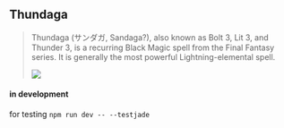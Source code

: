## Thundaga
> Thundaga (サンダガ, Sandaga?), also known as Bolt 3, Lit 3, and Thunder 3, is a recurring Black Magic spell from the Final Fantasy series. It is generally the most powerful Lightning-elemental spell.
>  
> ![](http://www.kh2.co.uk/wp-content/uploads/2013/02/recom0221-14.jpg)


#### in development
for testing `npm run dev -- --testjade`